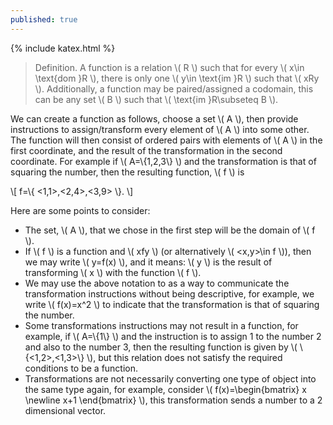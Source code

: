 ```yaml
---
published: true
---
```

{% include katex.html %}

> Definition. A function is a relation \\( R \\) such that for every \\( x\in \text{dom }R \\), there is only one \\( y\in \text{im }R \\) such that \\( xRy \\). Additionally, a function may be paired/assigned a codomain, this can be any set \\( B \\) such that \\( \text{im }R\subseteq B \\).

We can create a function as follows, choose a set \\( A \\), then provide instructions to assign/transform every element of \\( A \\) into some other. The function will then consist of ordered pairs with elements of \\( A \\) in the first coordinate, and the result of the transformation in the second coordinate. For example if \\( A=\\{1,2,3\\} \\) and the transformation is that of squaring the number, then the resulting function, \\( f \\) is

\\[ f=\\{ <1,1>,<2,4>,<3,9> \\}. \\]

Here are some points to consider:

- The set, \\( A \\), that we chose in the first step will be the domain of \\( f \\).
- If \\( f \\) is a function and \\( xfy \\) (or alternatively \\( <x,y>\in f \\)), then we may write \\( y=f(x) \\), and it means: \\( y \\) is the result of transforming \\( x \\) with the function \\( f \\).
- We may use the above notation to as a way to communicate the transformation instructions without being descriptive, for example, we write \\( f(x)=x^2 \\) to indicate that the transformation is that of squaring the number.
- Some transformations instructions may not result in a function, for example, if \\( A=\\{1\\} \\) and the instruction is to assign 1 to the number 2 and also to the number 3, then the resulting function is given by \\( \\{<1,2>,<1,3>\\} \\), but this relation does not satisfy the required conditions to be a function.
- Transformations are not necessarily converting one type of object into the same type again, for example, consider \\( f(x)=\begin{bmatrix} x \newline x+1 \end{bmatrix} \\), this transformation sends a number to a 2 dimensional vector.


